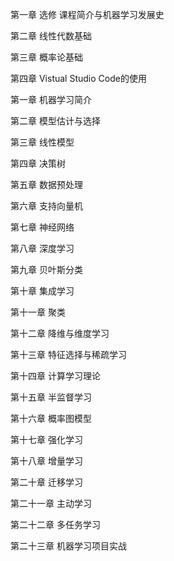 
第一章 选修  课程简介与机器学习发展史

第二章 线性代数基础

第三章 概率论基础

第四章 Vistual Studio Code的使用

第一章 机器学习简介

第二章 模型估计与选择

第三章 线性模型

第四章 决策树

第五章 数据预处理

第六章 支持向量机

第七章 神经网络

第八章 深度学习

第九章 贝叶斯分类

第十章 集成学习

第十一章 聚类

第十二章 降维与维度学习

第十三章 特征选择与稀疏学习

第十四章 计算学习理论 

第十五章 半监督学习

第十六章 概率图模型

第十七章 强化学习

第十八章 增量学习

第二十章 迁移学习

第二十一章 主动学习

第二十二章 多任务学习

第二十三章 机器学习项目实战

